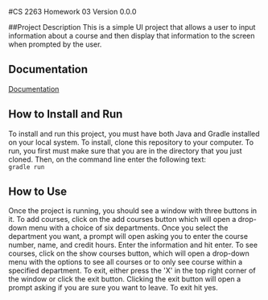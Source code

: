 #CS 2263 Homework 03 Version 0.0.0

##Project Description
This is a simple UI project that allows a user to input information about a course and then display 
that information to the screen when prompted by the user.

## Documentation
[Documentation](javadoc/index.html)

## How to Install and Run
To install and run this project, you must have both Java and Gradle installed on your local
system. To install, clone this repository to your computer. To run, you first must make sure
that you are in the directory that you just cloned. Then, on the command line enter the following
text: <br>
`gradle run`

## How to Use
Once the project is running, you should see a window with three buttons in it.
To add courses, click on the add courses button which will open a drop-down menu with a
choice of six departments. Once you select the department you want, a prompt will open
asking you to enter the course number, name, and credit hours. Enter the information and
hit enter. To see courses, click on the show courses button, which will open a drop-down
menu with the options to see all courses or to only see course within a specified department.
To exit, either press the 'X' in the top right corner of the window or click the exit button.
Clicking the exit button will open a prompt asking if you are sure you want to leave. To exit
hit yes.